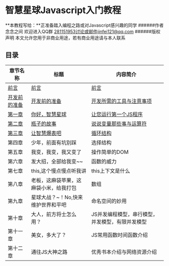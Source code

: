 # 智慧星球Javascript入门教程
**本教程写给：**正准备踏入编程之路或对Javascript感兴趣的同学
######作者  念念之间 欢迎进入QQ群 281151953讨论或邮件jinfei121@qq.com
######版权声明   本文允许您用于非商业用途，若有商业用途请与本人联系
##  目录
章节名称 | 标题 | 内容简介
------------ | ------------- | ------------
[前言](https://github.com/WisdomPlanet/WisdomPlanet-Javascript-Primer/blob/master/preface.md) | [前言](https://github.com/WisdomPlanet/WisdomPlanet-Javascript-Primer/blob/master/preface.md)  | [前言](https://github.com/WisdomPlanet/WisdomPlanet-Javascript-Primer/blob/master/preface.md)
[开发前的准备](https://github.com/WisdomPlanet/WisdomPlanet-Javascript-Primer/blob/master/prepare.md) | [开发前的准备](https://github.com/WisdomPlanet/WisdomPlanet-Javascript-Primer/blob/master/prepare.md)| [开发所需的工具与注意事项](https://github.com/WisdomPlanet/WisdomPlanet-Javascript-Primer/blob/master/prepare.md)
[第一章](https://github.com/WisdomPlanet/WisdomPlanet-Javascript-Primer/blob/master/chapter_1.md) |[你好，智慧星球](https://github.com/WisdomPlanet/WisdomPlanet-Javascript-Primer/blob/master/chapter_1.md) | [让您运行第一个JS程序](https://github.com/WisdomPlanet/WisdomPlanet-Javascript-Primer/blob/master/chapter_1.md)
[第二章](https://github.com/WisdomPlanet/WisdomPlanet-Javascript-Primer/blob/master/chapter_2.md) | [瓶子的故事](https://github.com/WisdomPlanet/WisdomPlanet-Javascript-Primer/blob/master/chapter_2.md) | [说说变量那些事与运算符](https://github.com/WisdomPlanet/WisdomPlanet-Javascript-Primer/blob/master/chapter_2.md)
[第三章](https://github.com/WisdomPlanet/WisdomPlanet-Javascript-Primer/blob/master/chapter_3.md) | [让智慧爆表吧](https://github.com/WisdomPlanet/WisdomPlanet-Javascript-Primer/blob/master/chapter_3.md) |[循环结构](https://github.com/WisdomPlanet/WisdomPlanet-Javascript-Primer/blob/master/chapter_3.md)
第四章 | 少年，前面有坑别踩 | 选择结构
第五章 | 我变，我变，我又变了 | 操作简单的DOM
第六章 | 发大招，全部给我变~~ | 函数的威力
第七章 | this,这个慢点慢点听我讲 | this上下文是什么
第八章 | 老板，这麻袋苹果，这麻袋小米，给我打包 | 数组
第九章 | 星球大战？~！No,快来维护世界和平吧 | 命名空间的妙用
第十章 | 大人，前方将士怎么用？ | JS并发编程模型，串行模型，并发模型，有限并发模型
第十一章| 美女，多大了？ | JS常用函数时间函数介绍
第十二章| 通往JS大神之路 | 优秀书本介绍与网络资源介绍
